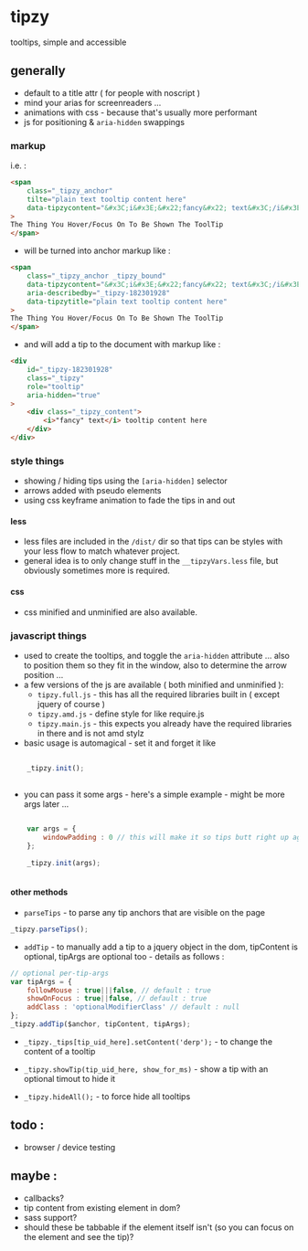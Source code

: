 # tipzy
tooltips, simple and accessible

## generally
- default to a title attr ( for people with noscript )
- mind your arias for screenreaders ...
- animations with css - because that's usually more performant
- js for positioning & `aria-hidden` swappings


### markup
i.e. : 
```html
<span 
	class="_tipzy_anchor" 
	tilte="plain text tooltip content here" 
	data-tipzycontent="&#x3C;i&#x3E;&#x22;fancy&#x22; text&#x3C;/i&#x3E; tooltip content here"
>
The Thing You Hover/Focus On To Be Shown The ToolTip
</span>
```

- will be turned into anchor markup like : 
```html
<span 
	class="_tipzy_anchor _tipzy_bound" 
	data-tipzycontent="&#x3C;i&#x3E;&#x22;fancy&#x22; text&#x3C;/i&#x3E; tooltip content here" 
	aria-describedby="_tipzy-182301928" 
	data-tipzytitle="plain text tooltip content here" 
>
The Thing You Hover/Focus On To Be Shown The ToolTip
</span>
```

- and will add a tip to the document with markup like : 
```html
<div 
	id="_tipzy-182301928" 
	class="_tipzy" 
	role="tooltip" 
	aria-hidden="true"
>
	<div class="_tipzy_content">
		<i>"fancy" text</i> tooltip content here
	</div>
</div>
```

### style things 
- showing / hiding tips using the `[aria-hidden]` selector
- arrows added with pseudo elements
- using css keyframe animation to fade the tips in and out


#### less 
- less files are included in the `/dist/` dir so that tips can be styles with your less flow to match whatever project.
- general idea is to only change stuff in the `__tipzyVars.less` file, but obviously sometimes more is required.


#### css 
- css minified and unminified are also available.



### javascript things
- used to create the tooltips, and toggle the `aria-hidden` attribute ... also to position them so they fit in the window, also to determine the arrow position ...
- a few versions of the js are available ( both minified and unminified ): 
	- `tipzy.full.js` - this has all the required libraries built in ( except jquery of course )
	- `tipzy.amd.js` - define style for like require.js
	- `tipzy.main.js` - this expects you already have the required libraries in there and is not amd stylz
- basic usage is automagical - set it and forget it like 
```javascript
	
	_tipzy.init();
	
```
- you can pass it some args - here's a simple example - might be more args later ...
```javascript
	
	var args = {
		windowPadding : 0 // this will make it so tips butt right up against the edges of the window ( defaults to 10 )
	};
	
	_tipzy.init(args);
	
```

#### other methods

- `parseTips` - to parse any tip anchors that are visible on the page 
```javascript 
_tipzy.parseTips();
```


- `addTip` - to manually add a tip to a jquery object in the dom, tipContent is optional, tipArgs are optional too - details as follows : 
```javascript
// optional per-tip-args
var tipArgs = {
	followMouse : true|||false, // default : true
	showOnFocus : true||false, // default : true
	addClass : 'optionalModifierClass' // default : null
};
_tipzy.addTip($anchor, tipContent, tipArgs);
```

- `_tipzy._tips[tip_uid_here].setContent('derp');` - to change the content of a tooltip 

- `_tipzy.showTip(tip_uid_here, show_for_ms)` - show a tip with an optional timout to hide it

- `_tipzy.hideAll();` - to force hide all tooltips

## todo : 
- browser / device testing 

## maybe : 
- callbacks?
- tip content from existing element in dom?
- sass support?
- should these be tabbable if the element itself isn't (so you can focus on the element and see the tip)?


